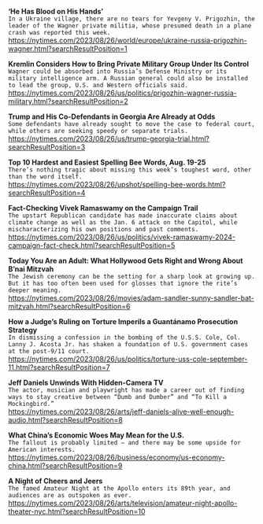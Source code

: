 **‘He Has Blood on His Hands’**\
`In a Ukraine village, there are no tears for Yevgeny V. Prigozhin, the leader of the Wagner private militia, whose presumed death in a plane crash was reported this week.`\
https://nytimes.com/2023/08/26/world/europe/ukraine-russia-prigozhin-wagner.html?searchResultPosition=1

**Kremlin Considers How to Bring Private Military Group Under Its Control**\
`Wagner could be absorbed into Russia’s Defense Ministry or its military intelligence arm. A Russian general could also be installed to lead the group, U.S. and Western officials said.`\
https://nytimes.com/2023/08/26/us/politics/prigozhin-wagner-russia-military.html?searchResultPosition=2

**Trump and His Co-Defendants in Georgia Are Already at Odds**\
`Some defendants have already sought to move the case to federal court, while others are seeking speedy or separate trials.`\
https://nytimes.com/2023/08/26/us/trump-georgia-trial.html?searchResultPosition=3

**Top 10 Hardest and Easiest Spelling Bee Words, Aug. 19-25**\
`There’s nothing tragic about missing this week’s toughest word, other than the word itself.`\
https://nytimes.com/2023/08/26/upshot/spelling-bee-words.html?searchResultPosition=4

**Fact-Checking Vivek Ramaswamy on the Campaign Trail**\
`The upstart Republican candidate has made inaccurate claims about climate change as well as the Jan. 6 attack on the Capitol, while mischaracterizing his own positions and past comments.`\
https://nytimes.com/2023/08/26/us/politics/vivek-ramaswamy-2024-campaign-fact-check.html?searchResultPosition=5

**Today You Are an Adult: What Hollywood Gets Right and Wrong About B’nai Mitzvah**\
`The Jewish ceremony can be the setting for a sharp look at growing up. But it has too often been used for glosses that ignore the rite’s deeper meaning.`\
https://nytimes.com/2023/08/26/movies/adam-sandler-sunny-sandler-bat-mitzvah.html?searchResultPosition=6

**How a Judge’s Ruling on Torture Imperils a Guantánamo Prosecution Strategy**\
`In dismissing a confession in the bombing of the U.S.S. Cole, Col. Lanny J. Acosta Jr. has shaken a foundation of U.S. government cases at the post-9/11 court.`\
https://nytimes.com/2023/08/26/us/politics/torture-uss-cole-september-11.html?searchResultPosition=7

**Jeff Daniels Unwinds With Hidden-Camera TV**\
`The actor, musician and playwright has made a career out of finding ways to stay creative between “Dumb and Dumber” and “To Kill a Mockingbird.”`\
https://nytimes.com/2023/08/26/arts/jeff-daniels-alive-well-enough-audio.html?searchResultPosition=8

**What China’s Economic Woes May Mean for the U.S.**\
`The fallout is probably limited — and there may be some upside for American interests.`\
https://nytimes.com/2023/08/26/business/economy/us-economy-china.html?searchResultPosition=9

**A Night of Cheers and Jeers**\
`The famed Amateur Night at the Apollo enters its 89th year, and audiences are as outspoken as ever.`\
https://nytimes.com/2023/08/26/arts/television/amateur-night-apollo-theater-nyc.html?searchResultPosition=10

